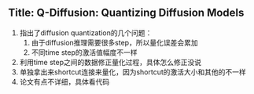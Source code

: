 ## Title: Q-Diffusion: Quantizing Diffusion Models
1. 指出了diffusion quantization的几个问题：
   1. 由于diffusion推理需要很多step，所以量化误差会累加
   2. 不同time step的激活值幅度不一样
2. 利用time step之间的数据修正量化过程，具体怎么修正没说
3. 单独拿出来shortcut连接来量化，因为shortcut的激活大小和其他的不一样
4. 论文有点不详细，具体看代码